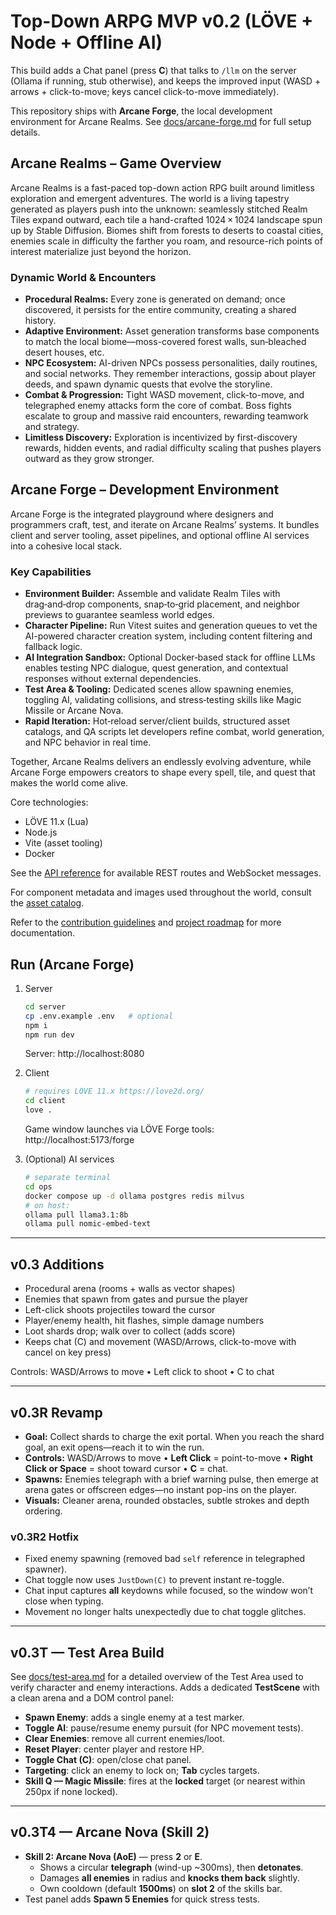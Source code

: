 # Top-Down ARPG MVP v0.2 (LÖVE + Node + Offline AI)
This build adds a Chat panel (press **C**) that talks to `/llm` on the server (Ollama if running, stub otherwise),
and keeps the improved input (WASD + arrows + click-to-move; keys cancel click-to-move immediately).

This repository ships with **Arcane Forge**, the local development environment for Arcane Realms. See
[docs/arcane-forge.md](docs/arcane-forge.md) for full setup details.

## Arcane Realms – Game Overview
Arcane Realms is a fast-paced top-down action RPG built around limitless exploration and emergent adventures. The world is a living tapestry generated as players push into the unknown: seamlessly stitched Realm Tiles expand outward, each tile a hand-crafted 1024 × 1024 landscape spun up by Stable Diffusion. Biomes shift from forests to deserts to coastal cities, enemies scale in difficulty the farther you roam, and resource-rich points of interest materialize just beyond the horizon.

### Dynamic World & Encounters
- **Procedural Realms:** Every zone is generated on demand; once discovered, it persists for the entire community, creating a shared history.
- **Adaptive Environment:** Asset generation transforms base components to match the local biome—moss-covered forest walls, sun‑bleached desert houses, etc.
- **NPC Ecosystem:** AI-driven NPCs possess personalities, daily routines, and social networks. They remember interactions, gossip about player deeds, and spawn dynamic quests that evolve the storyline.
- **Combat & Progression:** Tight WASD movement, click-to-move, and telegraphed enemy attacks form the core of combat. Boss fights escalate to group and massive raid encounters, rewarding teamwork and strategy.
- **Limitless Discovery:** Exploration is incentivized by first-discovery rewards, hidden events, and radial difficulty scaling that pushes players outward as they grow stronger.

## Arcane Forge – Development Environment
Arcane Forge is the integrated playground where designers and programmers craft, test, and iterate on Arcane Realms’ systems. It bundles client and server tooling, asset pipelines, and optional offline AI services into a cohesive local stack.

### Key Capabilities
- **Environment Builder:** Assemble and validate Realm Tiles with drag‑and‑drop components, snap‑to‑grid placement, and neighbor previews to guarantee seamless world edges.
- **Character Pipeline:** Run Vitest suites and generation queues to vet the AI-powered character creation system, including content filtering and fallback logic.
- **AI Integration Sandbox:** Optional Docker‑based stack for offline LLMs enables testing NPC dialogue, quest generation, and contextual responses without external dependencies.
- **Test Area & Tooling:** Dedicated scenes allow spawning enemies, toggling AI, validating collisions, and stress‑testing skills like Magic Missile or Arcane Nova.
- **Rapid Iteration:** Hot‑reload server/client builds, structured asset catalogs, and QA scripts let developers refine combat, world generation, and NPC behavior in real time.

Together, Arcane Realms delivers an endlessly evolving adventure, while Arcane Forge empowers creators to shape every spell, tile, and quest that makes the world come alive.

Core technologies:
- LÖVE 11.x (Lua)
- Node.js
- Vite (asset tooling)
- Docker

See the [API reference](docs/API.md) for available REST routes and WebSocket messages.

For component metadata and images used throughout the world, consult the
[asset catalog](docs/asset-catalog.md).

Refer to the [contribution guidelines](CONTRIBUTING.md) and [project roadmap](docs/ROADMAP.md) for more documentation.

## Run (Arcane Forge)
1) Server
   ```bash
   cd server
   cp .env.example .env   # optional
   npm i
   npm run dev
   ```
   Server: http://localhost:8080

2) Client
   ```bash
   # requires LÖVE 11.x https://love2d.org/
   cd client
   love .
   ```
   Game window launches via LÖVE
   Forge tools: http://localhost:5173/forge

3) (Optional) AI services
   ```bash
   # separate terminal
   cd ops
   docker compose up -d ollama postgres redis milvus
   # on host:
   ollama pull llama3.1:8b
   ollama pull nomic-embed-text
   ```


---
## v0.3 Additions
- Procedural arena (rooms + walls as vector shapes)
- Enemies that spawn from gates and pursue the player
- Left-click shoots projectiles toward the cursor
- Player/enemy health, hit flashes, simple damage numbers
- Loot shards drop; walk over to collect (adds score)
- Keeps chat (C) and movement (WASD/Arrows, click-to-move with cancel on key press)

Controls: WASD/Arrows to move • Left click to shoot • C to chat


---
## v0.3R Revamp
- **Goal:** Collect shards to charge the exit portal. When you reach the shard goal, an exit opens—reach it to win the run.
- **Controls:** WASD/Arrows to move • **Left Click** = point-to-move • **Right Click or Space** = shoot toward cursor • **C** = chat.
- **Spawns:** Enemies telegraph with a brief warning pulse, then emerge at arena gates or offscreen edges—no instant pop-ins on the player.
- **Visuals:** Cleaner arena, rounded obstacles, subtle strokes and depth ordering.


### v0.3R2 Hotfix
- Fixed enemy spawning (removed bad `self` reference in telegraphed spawner).
- Chat toggle now uses `JustDown(C)` to prevent instant re-toggle.
- Chat input captures **all** keydowns while focused, so the window won’t close when typing.
- Movement no longer halts unexpectedly due to chat toggle glitches.



---
## v0.3T — Test Area Build
See [docs/test-area.md](docs/test-area.md) for a detailed overview of the Test Area used to verify character and enemy interactions.
Adds a dedicated **TestScene** with a clean arena and a DOM control panel:
- **Spawn Enemy**: adds a single enemy at a test marker.
- **Toggle AI**: pause/resume enemy pursuit (for NPC movement tests).
- **Clear Enemies**: remove all current enemies/loot.
- **Reset Player**: center player and restore HP.
- **Toggle Chat (C)**: open/close chat panel.
- **Targeting**: click an enemy to lock on; **Tab** cycles targets.
- **Skill Q — Magic Missile**: fires at the **locked** target (or nearest within 250px if none locked).


---
## v0.3T4 — Arcane Nova (Skill 2)
- **Skill 2: Arcane Nova (AoE)** — press **2** or **E**.
  - Shows a circular **telegraph** (wind-up ~300ms), then **detonates**.
  - Damages **all enemies** in radius and **knocks them back** slightly.
  - Own cooldown (default **1500ms**) on **slot 2** of the skills bar.
- Test panel adds **Spawn 5 Enemies** for quick stress tests.

